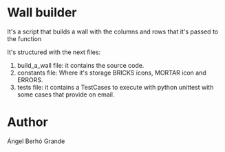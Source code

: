 # Wall builder

It's a script that builds a wall with the columns and rows that it's passed to the function


It's structured with the next files:

1. build_a_wall file: it contains the source code.
2. constants file: Where it's storage BRICKS icons, MORTAR icon and ERRORS.
3. tests file: it contains a TestCases to execute with python unittest with some cases that provide on email.


# Author

Ángel Berhó Grande